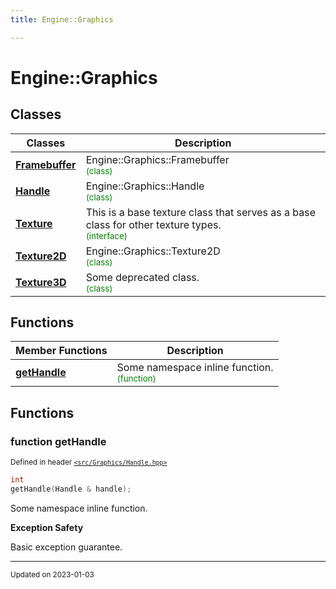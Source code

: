 ```yaml
---
title: Engine::Graphics

---
```


# Engine::Graphics



## Classes

| Classes        | Description    |
| -------------- | -------------- |
| **[Framebuffer](/classes/classEngine_1_1Graphics_1_1Framebuffer.md)** | Engine::Graphics::Framebuffer<br> <sup><span style="color:green">(class)</span></sup> |
| **[Handle](/classes/classEngine_1_1Graphics_1_1Handle.md)** | Engine::Graphics::Handle<br> <sup><span style="color:green">(class)</span></sup> |
| **[Texture](/classes/classEngine_1_1Graphics_1_1Texture.md)** | This is a base texture class that serves as a base class for other texture types. <br> <sup><span style="color:green">(interface)</span></sup> |
| **[Texture2D](/classes/classEngine_1_1Graphics_1_1Texture2D.md)** | Engine::Graphics::Texture2D<br> <sup><span style="color:green">(class)</span></sup> |
| **[Texture3D](/classes/classEngine_1_1Graphics_1_1Texture3D.md)** | Some deprecated class. <br> <sup><span style="color:green">(class)</span></sup> |

## Functions
| Member Functions | Description |
| -------------- | -------------- |
| **[getHandle](/libraries/group__Graphics.md#function-gethandle)** | Some namespace inline function. <br> <sup><span style="color:green">(function)</span></sup> |




## Functions

### function getHandle


<sup>Defined in header [`<src/Graphics/Handle.hpp>`](/files/Handle_8hpp.md#file-handle.hpp)</sup>

```cpp 
int
getHandle(Handle & handle);
```





Some namespace inline function. 

















**Exception Safety**

Basic exception guarantee.









-------------------------------

<sub>Updated on 2023-01-03</sub>
